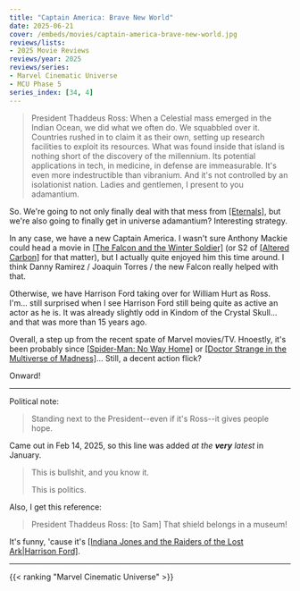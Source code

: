 ```yaml
---
title: "Captain America: Brave New World"
date: 2025-06-21
cover: /embeds/movies/captain-america-brave-new-world.jpg
reviews/lists:
- 2025 Movie Reviews
reviews/year: 2025
reviews/series:
- Marvel Cinematic Universe
- MCU Phase 5
series_index: [34, 4]
---
```

> President Thaddeus Ross: When a Celestial mass emerged in the Indian Ocean, we did what we often do. We squabbled over it. Countries rushed in to claim it as their own, setting up research facilities to exploit its resources. What was found inside that island is nothing short of the discovery of the millennium. Its potential applications in tech, in medicine, in defense are immeasurable. It's even more indestructible than vibranium. And it's not controlled by an isolationist nation. Ladies and gentlemen, I present to you adamantium.

So. We're going to not only finally deal with that mess from [[Eternals]](), but we're also going to finally get in universe adamantium? Interesting strategy. 

In any case, we have a new Captain America. I wasn't sure Anthony Mackie could head a movie in [[The Falcon and the Winter Soldier]]() (or S2 of [[Altered Carbon]]() for that matter), but I actually quite enjoyed him this time around. I think Danny Ramirez / Joaquin Torres / the new Falcon really helped with that. 

Otherwise, we have Harrison Ford taking over for William Hurt as Ross. I'm... still surprised when I see Harrison Ford still being quite as active an actor as he is. It was already slightly odd in Kindom of the Crystal Skull... and that was more than 15 years ago. 

Overall, a step up from the recent spate of Marvel movies/TV. Hnoestly, it's been probably since [[Spider-Man: No Way Home]]() or [[Doctor Strange in the Multiverse of Madness]]()... Still, a decent action flick?

Onward!

<!--more-->

- - -

Political note:

> Standing next to the President--even if it's Ross--it gives people hope. 

Came out in Feb 14, 2025, so this line was added *at the **very** latest* in January. 

> This is bullshit, and you know it.
> 
> This is politics.

Also, I get this reference:

> President Thaddeus Ross: [to Sam] That shield belongs in a museum!

It's funny, 'cause it's [[Indiana Jones and the Raiders of the Lost Ark|Harrison Ford]](). 

- - - 

{{< ranking "Marvel Cinematic Universe" >}}
